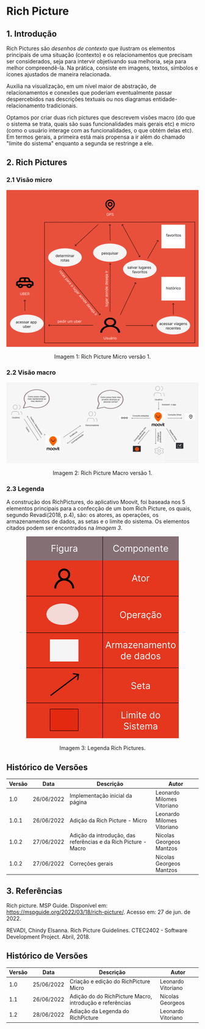 # Rich Picture

## 1. Introdução
Rich Pictures são *desenhos de contexto* que ilustram os elementos principais de uma situação (contexto) e os relacionamentos que precisam ser considerados, seja para intervir objetivando sua melhoria, seja para melhor compreendê-la.
Na prática, consiste em imagens, textos, símbolos e ícones ajustados de maneira relacionada.

Auxilia na visualização, em um nível maior de abstração, de relacionamentos e conexões que poderiam eventualmente passar despercebidos nas descrições textuais ou nos diagramas entidade-relacionamento tradicionais.

Optamos por criar duas rich pictures que descrevem visões macro (do que o sistema se trata, quais são suas funcionalidades mais gerais etc) e micro (como o usuário interage com as funcionalidades, o que obtém delas etc).
Em termos gerais, a primeira está mais propensa a ir além do chamado "limite do sistema" enquanto a segunda se restringe a ele.

## 2. Rich Pictures
### 2.1 Visão micro

<div style="text-align: center;">

![Rich Picture Micro Version 1](../_media/rich_picture_micro.png "Rich Picture Micro Version 1")

<figcaption>Imagem 1: Rich Picture Micro versão 1.</figcaption>

</div>

### 2.2 Visão macro


<div style="text-align: center;">

![Rich Picture Macro Version 1](../_media/rich_picture_macro.jpg "Rich Picture Macro Version 1")

<figcaption>Imagem 2: Rich Picture Macro versão 1.</figcaption>

</div>

### 2.3 Legenda 

A construção dos RichPictures, do aplicativo Moovit, foi baseada nos 5 elementos principais para a confecção de um bom Rich Picture, os quais, segundo Revadi(2018, p.4), são: os atores, as operações, os armazenamentos de dados, as setas e o limite do sistema. Os elementos citados podem ser encontrados na *Imagem 3*.

<center>

![Legenda Rich Picture](../_media/legenda_rp_macro.png "Rich Picture Micro Version 1")

<figcaption>Imagem 3: Legenda Rich Pictures.</figcaption>

</center>

## Histórico de Versões
| Versão | Data       | Descrição                            | Autor             |
|--------|------------|--------------------------------------|-------------------|
| 1.0    | 26/06/2022 | Implementação inicial da página | Leonardo Milomes Vitoriano |
| 1.0.1    | 26/06/2022 | Adição da Rich Picture - Micro                 | Leonardo Milomes Vitoriano |
| 1.0.2   | 27/06/2022 | Adição da introdução, das referências e da Rich Picture - Macro           | Nícolas Georgeos Mantzos |
| 1.0.2   | 27/06/2022 | Correções gerais           | Nícolas Georgeos Mantzos |

## 3. Referências
Rich picture. MSP Guide. Disponível em: <https://mspguide.org/2022/03/18/rich-picture/>. Acesso em: 27 de jun. de 2022.

REVADI, Chindy Elsanna. Rich Picture Guidelines. CTEC2402 - Software Development
Project. Abril, 2018.

## Histórico de Versões
| Versão | Data       | Descrição                  | Autor             |
|--------|------------|----------------------------|-------------------|
| 1.0    | 25/06/2022 | Criação e edição do RichPicture Micro | Leonardo Vitoriano |
| 1.1    | 26/06/2022 | Adição do do RichPicture Macro, introdução e referências | Nícolas Georgeos |
| 1.2    | 28/06/2022 | Adiação da Legenda do RichPicture | Leonardo Vitoriano |
